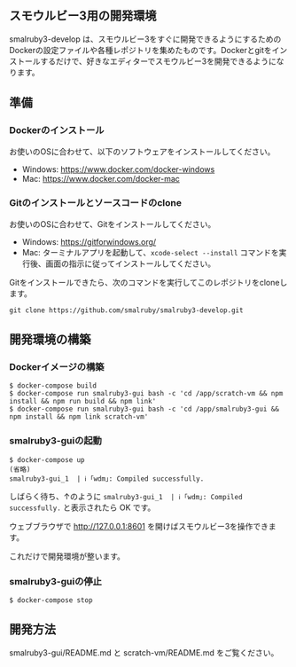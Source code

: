 ## スモウルビー3用の開発環境

smalruby3-develop は、スモウルビー3をすぐに開発できるようにするためのDockerの設定ファイルや各種レポジトリを集めたものです。Dockerとgitをインストールするだけで、好きなエディターでスモウルビー3を開発できるようになります。

## 準備

### Dockerのインストール

お使いのOSに合わせて、以下のソフトウェアをインストールしてください。

 - Windows: https://www.docker.com/docker-windows
 - Mac: https://www.docker.com/docker-mac

### Gitのインストールとソースコードのclone

お使いのOSに合わせて、Gitをインストールしてください。

 - Windows: https://gitforwindows.org/
 - Mac: ターミナルアプリを起動して、`xcode-select --install` コマンドを実行後、画面の指示に従ってインストールしてください。

Gitをインストールできたら、次のコマンドを実行してこのレポジトリをcloneします。

```
git clone https://github.com/smalruby/smalruby3-develop.git
```

## 開発環境の構築

### Dockerイメージの構築

```
$ docker-compose build
$ docker-compose run smalruby3-gui bash -c 'cd /app/scratch-vm && npm install && npm run build && npm link'
$ docker-compose run smalruby3-gui bash -c 'cd /app/smalruby3-gui && npm install && npm link scratch-vm'
```

### smalruby3-guiの起動

```
$ docker-compose up
(省略)
smalruby3-gui_1  | ℹ ｢wdm｣: Compiled successfully.
```

しばらく待ち、↑のように `smalruby3-gui_1  | ℹ ｢wdm｣: Compiled successfully.` と表示されたら OK です。

ウェブブラウザで http://127.0.0.1:8601 を開けばスモウルビー3を操作できます。

これだけで開発環境が整います。

### smalruby3-guiの停止

```
$ docker-compose stop
```

## 開発方法

smalruby3-gui/README.md と scratch-vm/README.md をご覧ください。
